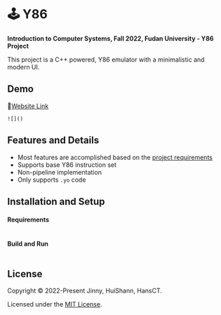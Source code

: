 # 🕹️ Y86

**Introduction to Computer Systems, Fall 2022, Fudan University - Y86 Project**

This project is a C++ powered, Y86 emulator with a minimalistic and modern UI. 

## Demo

🔗[Website Link]()

`![]()`

## Features and Details

- Most features are accomplished based on the [project requirements](https://github.com/JinnyWong/Y86/blob/main/Project%20Requirements.pdf)
- Supports base Y86 instruction set
- Non-pipeline implementation
- Only supports `.yo` code

## Installation and Setup

#### Requirements

```

```



#### Build and Run

```

```

## License

Copyright © 2022-Present Jinny, HuiShann, HansCT.

Licensed under the [MIT License](https://github.com/JinnyWong/Y86/blob/main/LICENSE). 
